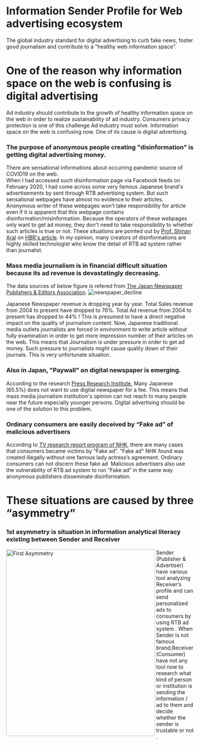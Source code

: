# Information Sender Profile for Web advertising ecosystem

The global industry standard for digital advertising to curb fake news, foster good journalism and contribute to a "healthy web information space".

# One of the reason why information space on the web is confusing is digital advertising

Ad industry should contribute to the growth of healthy information space on the web in order to realize sustainability of ad industry.
Consumers privacy protection is one of this challenge Ad industry must solve.
Information space on the web is confusing now. One of its cause is digital advertising.

### The purpose of anonymous people creating "disinformation" is getting digital advertising money.
There are sensational informations about occurring pandemic source of COVID19 on the web.  
When I had accessed such disinformation page via Facebook feeds on February 2020, I had come across some very famous Japanese brand's advertisements by sent through RTB advertising system.
But such sensational webpages have almost no evidence to their articles. 
Anonymous writer of these webpages won’t take responsibility for article even if it is apparent that this webpage contains disinformation/misinformation.
Because the operators of these webpages only want to get ad money, they don't need to take responsibility to whether such articles is true or not.
These situations are pointed out by [Prof. Shinan Aral](https://mitsloan.mit.edu/faculty/directory/sinan-kayhan-aral) on [HBR's article](https://hbr.org/2018/07/truth-disrupted).
In my opinion, many creators of disinformations are highly skilled technologist who know the detail of RTB ad system rather than journalist.

### Mass media journalism is in financial difficult situation because its ad revenue is devastatingly decreasing.
The data sources of below figure is refered from [The Japan Newspaper Publishers & Editors Association]( https://www.pressnet.or.jp/data/finance/finance01.php ).
![newspaper_decline](https://raw.github.com/wiki/yoshid8s/Information-Sender-Profile/newspaper_decline.png)

Japanese Newspaper revenue is dropping year by year. 
Total Sales revenue from 2004 to present have dropped to 76%.
Total Ad revenue from 2004 to present has dropped to 44% !
This is presumed to have a direct negative impact on the quality of journalism content.
Now, Japanese traditional media outlets journalists are forced in environment to write article without fully examination in order to get more impression number of their articles on the web.
This means that Journalism is under pressure in order to get ad money. Such pressure to journalists might cause quality down of their journals.
This is very unfortunate situation.

### Also in Japan, "Paywall" on digital newspaper is emerging. 
According to the research [Press Research Institute](https://www.chosakai.gr.jp/wp/wp-content/themes/shinbun/asset/pdf/project/notification/jpyoronreport10-2017.pdf),
Many Japanese (65.5%) does not want to use digital newspaper for a fee.
This means that mass media journalism institution's opinion can not reach to many people near the future especially younger persons.
Digital advertising should be one of the solution to this problem.

### Ordinary consumers are easily deceived by “Fake ad” of malicious advertisers
According to [TV research report program of NHK](http://www.nhk.or.jp/gendai/articles/1885/index.html), there are many cases that consumers became victims by “Fake ad”.
"Fake ad" NHK found was created illegally without one famous lady actress’s agreement.
Ordinary consumers can not discern these fake ad 
Malicious advertisers also use the vulnerability of RTB ad system to run “Fake ad” in the same way anonymous publishers disseminate disinformation.

# These situations are caused by three “asymmetry”
### 1st asymmetry is situation in information analytical literacy existing between Sender and Receiver

<img src="https://raw.github.com/wiki/yoshid8s/Information-Sender-Profile/asymmetry1.png" alt="First Asymmetry" title="First Asymmetry" width="400" height="500" align="left"> Sender (Publisher & Advertiser) have various tool analyzing Receiver’s profile and can send personalized ads to consumers by using RTB ad system .
When Sender is not famous brand,Receiver (Consumer) have not any tool now to research what kind of person or institution is sending the information / ad to them and decide whether the sender is trustable or not .

